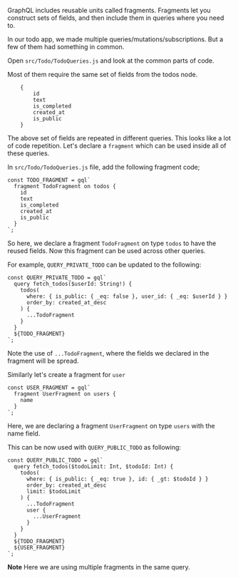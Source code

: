 GraphQL includes reusable units called fragments. Fragments let you construct sets of fields, and then include them in queries where you need to.

In our todo app, we made multiple queries/mutations/subscriptions. But a few of them had something in common.

Open `src/Todo/TodoQueries.js` and look at the common parts of code.

Most of them require the same set of fields from the todos node.

```
    {
        id
        text
        is_completed
        created_at
        is_public
    }
```

The above set of fields are repeated in different queries. This looks like a lot of code repetition. Let's declare a `fragment` which can be used inside all of these queries.

In `src/Todo/TodoQueries.js` file, add the following fragment code;

```
const TODO_FRAGMENT = gql`
  fragment TodoFragment on todos {
    id
    text
    is_completed
    created_at
    is_public
  }
`;
```

So here, we declare a fragment `TodoFragment` on type `todos` to have the reused fields. Now this fragment can be used across other queries.

For example, `QUERY_PRIVATE_TODO` can be updated to the following:

```
const QUERY_PRIVATE_TODO = gql`
  query fetch_todos($userId: String!) {
    todos(
      where: { is_public: { _eq: false }, user_id: { _eq: $userId } }
      order_by: created_at_desc
    ) {
      ...TodoFragment
    }
  }
  ${TODO_FRAGMENT}
`;
```

Note the use of `...TodoFragment`, where the fields we declared in the fragment will be spread.

Similarly let's create a fragment for `user`

```
const USER_FRAGMENT = gql`
  fragment UserFragment on users {
    name
  }
`;
```

Here, we are declaring a fragment `UserFragment` on type `users` with the name field.

This can be now used with `QUERY_PUBLIC_TODO` as following:

```
const QUERY_PUBLIC_TODO = gql`
  query fetch_todos($todoLimit: Int, $todoId: Int) {
    todos(
      where: { is_public: { _eq: true }, id: { _gt: $todoId } }
      order_by: created_at_desc
      limit: $todoLimit
    ) {
      ...TodoFragment
      user {
        ...UserFragment
      }
    }
  }
  ${TODO_FRAGMENT}
  ${USER_FRAGMENT}
`;
```

**Note** Here we are using multiple fragments in the same query.